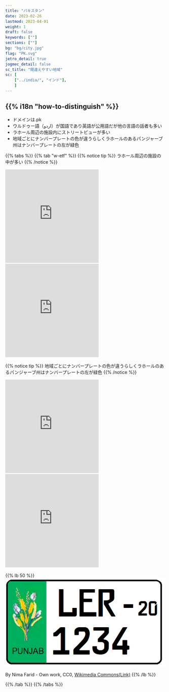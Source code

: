 ```yaml
---
title: "パキスタン"
date: 2023-02-26
lastmod: 2023-04-01
weight: 1
draft: false
keywords: [""]
sections: [""]
bg: "bg/city.jpg"
flag: "PK.svg"
jetro_detail: true
jogmec_detail: false
sc_title: "間違えやすい地域"
sc: [
    ["../india/", "インド"],
    ]
---
```


<div class="main-desciption country-description">
    <h2 class="section-title">{{% i18n "how-to-distinguish" %}}</h2>
    <ul class="rule-list">
        <li>ドメインは<span class="quiz">.pk</span></li>
        <li><span class="quiz">ウルドゥー</span>語（اردو）が国語であり英語が公用語だが他の言語の話者も多い</li>
        <li><span class="quiz">ラホール</span>周辺の施設内にストリートビューが多い</li>
        <li>地域ごとにナンバープレートの色が違うらしくラホールのあるパンジャーブ州はナンバープレートの左が<span class="quiz">緑</span>色</li>
    </ul>
</div>

{{% tabs  %}}
{{% tab "w-etf" %}}
{{% notice tip %}}
ラホール周辺の施設の中が多い
{{% /notice %}}
<div class="googlemap-if">
<iframe src="https://www.google.com/maps/embed?pb=!4v1684550627801!6m8!1m7!1sU-5QOP9vUg8AAAQukBRKjA!2m2!1d31.58808604166319!2d74.31002418694766!3f70.22626083101393!4f4.78963295005471!5f0.5063285044776071" width="295" height="295" style="border:0;" allowfullscreen="" loading="lazy" referrerpolicy="no-referrer-when-downgrade"></iframe>
<iframe src="https://www.google.com/maps/embed?pb=!4v1684550762160!6m8!1m7!1sWcguB6ViYvQvPTFo06TWww!2m2!1d31.59079833884302!2d74.31179939928606!3f45.96078242241242!4f-2.95278584577747!5f0.7820865974627469" width="295" height="295" style="border:0;" allowfullscreen="" loading="lazy" referrerpolicy="no-referrer-when-downgrade"></iframe>
</div>

{{% notice tip %}}
地域ごとにナンバープレートの色が違うらしくラホールのあるパンジャーブ州はナンバープレートの左が緑色
{{% /notice %}}
<div class="googlemap-if">
<iframe src="https://www.google.com/maps/embed?pb=!4v1684550958377!6m8!1m7!1si6ei0FutVdBkWRIY2CJQCQ!2m2!1d31.59070531980286!2d74.31181661492661!3f204.82231478045858!4f-11.93349372259668!5f3.325193203789971" width="295" height="295" style="border:0;" allowfullscreen="" loading="lazy" referrerpolicy="no-referrer-when-downgrade"></iframe>
<iframe src="https://www.google.com/maps/embed?pb=!4v1684551025241!6m8!1m7!1sducxiNfZglH9whwIpDq8uQ!2m2!1d31.59057091096063!2d74.31184452979!3f114.36213992211827!4f-8.854489095957703!5f3.325193203789971" width="295" height="295" style="border:0;" allowfullscreen="" loading="lazy" referrerpolicy="no-referrer-when-downgrade"></iframe>
</div>


{{% lb 50 %}}
![](2023-05-20-11-52-41.png)

By Nima Farid - Own work, CC0, <a href="https://commons.wikimedia.org/w/index.php?curid=88001443">Wikimedia Commons(Link)</a>
{{% /lb %}}

{{% /tab %}}
{{% /tabs %}}
